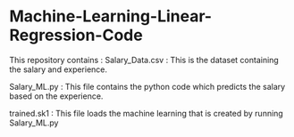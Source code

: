 # Machine-Learning-Linear-Regression-Code
This repository contains :
Salary_Data.csv : This is the dataset containing the salary and experience.

Salary_ML.py : This file contains the python code which predicts the salary based on the experience.

trained.sk1 : This file loads the machine learning that is created by running Salary_ML.py
